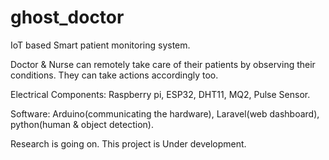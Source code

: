 # ghost_doctor
IoT based Smart patient monitoring system.

Doctor & Nurse can remotely take care of their patients by observing their conditions. They can take actions accordingly too. 

Electrical Components:
Raspberry pi, ESP32, DHT11, MQ2, Pulse Sensor.

Software:
Arduino(communicating the hardware), Laravel(web dashboard), python(human & object detection). 

Research is going on. This project is Under development.
